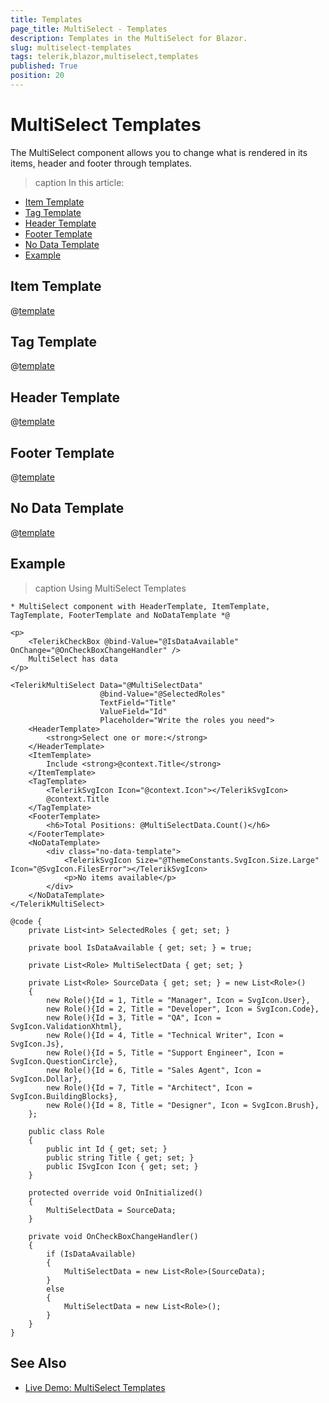 ```yaml
---
title: Templates
page_title: MultiSelect - Templates
description: Templates in the MultiSelect for Blazor.
slug: multiselect-templates
tags: telerik,blazor,multiselect,templates
published: True
position: 20
---
```


# MultiSelect Templates

The MultiSelect component allows you to change what is rendered in its items, header and footer through templates.

>caption In this article:

* [Item Template](#item-template)
* [Tag Template](#tag-template)
* [Header Template](#header-template)
* [Footer Template](#footer-template)
* [No Data Template](#no-data-template)
* [Example](#example)

## Item Template

@[template](/_contentTemplates/dropdowns/templates.md#item-template)

## Tag Template

@[template](/_contentTemplates/dropdowns/templates.md#tag-template)

## Header Template

@[template](/_contentTemplates/dropdowns/templates.md#header-template)

## Footer Template

@[template](/_contentTemplates/dropdowns/templates.md#footer-template)

## No Data Template

@[template](/_contentTemplates/dropdowns/templates.md#no-data-template)

## Example

>caption Using MultiSelect Templates

````CSHTML
* MultiSelect component with HeaderTemplate, ItemTemplate, TagTemplate, FooterTemplate and NoDataTemplate *@

<p>
    <TelerikCheckBox @bind-Value="@IsDataAvailable" OnChange="@OnCheckBoxChangeHandler" />
    MultiSelect has data
</p>

<TelerikMultiSelect Data="@MultiSelectData"
                    @bind-Value="@SelectedRoles"
                    TextField="Title"
                    ValueField="Id"
                    Placeholder="Write the roles you need">
    <HeaderTemplate>
        <strong>Select one or more:</strong>
    </HeaderTemplate>
    <ItemTemplate>
        Include <strong>@context.Title</strong>
    </ItemTemplate>
    <TagTemplate>
        <TelerikSvgIcon Icon="@context.Icon"></TelerikSvgIcon>
        @context.Title
    </TagTemplate>
    <FooterTemplate>
        <h6>Total Positions: @MultiSelectData.Count()</h6>
    </FooterTemplate>
    <NoDataTemplate>
        <div class="no-data-template">
            <TelerikSvgIcon Size="@ThemeConstants.SvgIcon.Size.Large" Icon="@SvgIcon.FilesError"></TelerikSvgIcon>
            <p>No items available</p>
        </div>
    </NoDataTemplate>
</TelerikMultiSelect>

@code {
    private List<int> SelectedRoles { get; set; }

    private bool IsDataAvailable { get; set; } = true;

    private List<Role> MultiSelectData { get; set; }   

    private List<Role> SourceData { get; set; } = new List<Role>()
    {
        new Role(){Id = 1, Title = "Manager", Icon = SvgIcon.User},
        new Role(){Id = 2, Title = "Developer", Icon = SvgIcon.Code},
        new Role(){Id = 3, Title = "QA", Icon = SvgIcon.ValidationXhtml},
        new Role(){Id = 4, Title = "Technical Writer", Icon = SvgIcon.Js},
        new Role(){Id = 5, Title = "Support Engineer", Icon = SvgIcon.QuestionCircle},
        new Role(){Id = 6, Title = "Sales Agent", Icon = SvgIcon.Dollar},
        new Role(){Id = 7, Title = "Architect", Icon = SvgIcon.BuildingBlocks},
        new Role(){Id = 8, Title = "Designer", Icon = SvgIcon.Brush},
    };

    public class Role
    {
        public int Id { get; set; }
        public string Title { get; set; }
        public ISvgIcon Icon { get; set; }
    }

    protected override void OnInitialized()
    {
        MultiSelectData = SourceData;
    }

    private void OnCheckBoxChangeHandler()
    {
        if (IsDataAvailable)
        {
            MultiSelectData = new List<Role>(SourceData);
        }
        else
        {
            MultiSelectData = new List<Role>();
        }
    }
}
````

## See Also

  * [Live Demo: MultiSelect Templates](https://demos.telerik.com/blazor-ui/multiselect/templates)
   
  

